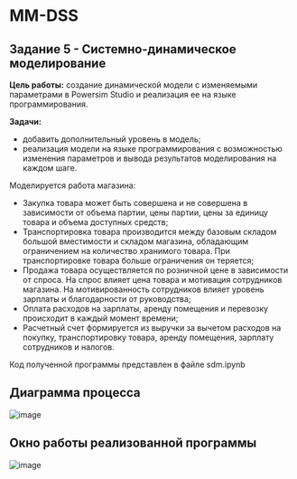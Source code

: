 # MM-DSS

## Задание 5 - Системно-динамическое моделирование

**Цель работы:** создание динамической модели с изменяемыми параметрами в Powersim Studio и реализация ее на языке программирования.

**Задачи:**
* добавить дополнительный уровень в модель;
* реализация модели на языке программирования с возможностью изменения параметров и вывода результатов моделирования на каждом шаге.

Моделируется работа магазина:
* Закупка товара может быть совершена и не совершена в зависимости от объема партии, цены партии, цены за единицу товара и объема доступных средств;
* Транспортировка товара производится между базовым складом большой вместимости и складом магазина, обладающим ограничением на количество хранимого товара. При транспортировке товара больше ограничения он теряется;
* Продажа товара осуществляется по розничной цене в зависимости от спроса. На спрос влияет цена товара и мотивация сотрудников магазина. На мотивированность сотрудников влияет уровень зарплаты и благодарности от руководства;
* Оплата расходов на зарплаты, аренду помещения и перевозку происходит в каждый момент времени;
* Расчетный счет формируется из выручки за вычетом расходов на покупку, транспортировку товара, аренду помещения, зарплату сотрудников и налогов.

Код полученной программы представлен в файле sdm.ipynb

## Диаграмма процесса

![image](https://github.com/cutttle/MM-DSS/assets/107594338/fe5c29bf-cd70-454c-933b-1072e5ea9103)

## Окно работы реализованной программы

![image](https://github.com/cutttle/MM-DSS/assets/107594338/4464082b-6ffb-4a4d-82bd-a09bfe9cf5ac)
